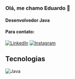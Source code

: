 ### Olá, me chamo Eduardo 👋
#### Desenvolvedor Java

#### Para contato: 
[![LinkedIn](https://img.shields.io/badge/LinkedIn-0077B5?style=for-the-badge&logo=linkedin&logoColor=white)](https://www.linkedin.com/in/eduardofrfonseca/)  [![Instagram](https://img.shields.io/badge/Instagram-E4405F?style=for-the-badge&logo=instagram&logoColor=white)](https://instagram.com/edufrf90)

## Tecnologias

![Java](https://img.shields.io/badge/Java-ED8B00?style=for-the-badge&logo=openjdk&logoColor=white)



